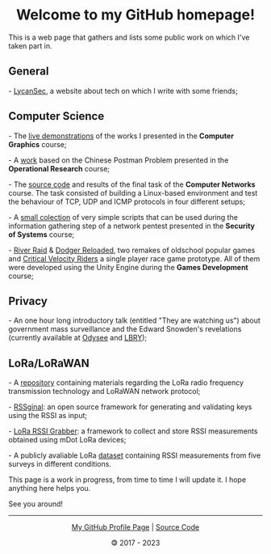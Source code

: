 # <center>Welcome to my GitHub homepage!<center>

This is a web page that gathers and lists some public work on which I've taken part in.

## General

\- [LycanSec](https://lycansec.wordpress.com/), a website about tech on which I write with some friends;

## Computer Science

\- The [live demonstrations](https://oliveiraleo.github.io/CG/works/) of the works I presented in the **Computer Graphics** course;

\- A [work](https://github.com/oliveiraleo/PO-DEMLURB) based on the Chinese Postman Problem presented in the **Operational Research** course;

\- The [source code](https://github.com/oliveiraleo/2035015-Final_Work) and results of the final task of the **Computer Networks** course. The task consisted of building a Linux-based environment and test the behaviour of TCP, UDP and ICMP protocols in four different setups;

\- A [small colection](https://github.com/oliveiraleo/DCC075-Seguranca-Final_Work) of very simple scripts that can be used during the information gathering step of a network pentest presented in the **Security of Systems** course;

\- [River Raid](https://github.com/roddysilv/DCC148_River_Raid) & [Dodger Reloaded](https://github.com/oliveiraleo/DCC148-Dodger_Reloaded), two remakes of oldschool popular games and [Critical Velocity Riders](https://github.com/roddysilv/DCC148_Critital_Velocity_Riders) a single player race game prototype. All of them were developed using the Unity Engine during the **Games Development** course;

## Privacy

\- An one hour long introductory talk (entitled "They are watching us") about government mass surveillance and the Edward Snowden's revelations (currently available at [Odysee](https://odysee.com/@leo_http:5/they:9d) and [LBRY](lbry://@leo_http:5/they:9d));

## LoRa/LoRaWAN

\- A [repository](https://github.com/oliveiraleo/LoRa) containing materials regarding the LoRa radio frequency transmission technology and LoRaWAN network protocol;

\- [RSSginal](https://github.com/oliveiraleo/RSSignal-LoRa): an open source framework for generating and validating keys using the RSSI as input;

\- [LoRa RSSI Grabber](https://github.com/oliveiraleo/LoRa-RSSI-Grabber): a framework to collect and store RSSI measurements obtained using mDot LoRa devices;

\- A publicly avaliable LoRa [dataset](https://github.com/oliveiraleo/LoRa-RSSI-dataset-outdoor) containing RSSI measurements from five surveys in different conditions.

This page is a work in progress, from time to time I will update it. I hope anything here helps you.

See you around!

<hr>

<p style="text-align: center;"><a href="https://github.com/oliveiraleo">My GitHub Profile Page</a> | <a href="https://github.com/oliveiraleo/oliveiraleo.github.io">Source Code</a></p>

<p style="text-align: center;">&#127279; 2017 - 2023</p>
